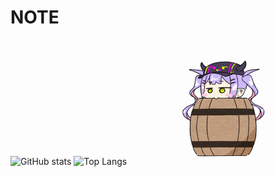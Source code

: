 # NOTE

![GitHub stats](https://github-readme-stats.vercel.app/api?username=ChenGuoXiang940&count_private=true&theme=tokyonight)
![Top Langs](https://github-readme-stats.vercel.app/api/top-langs/?username=ChenGuoXiang940&count_private=true&layout=compact&theme=tokyonight)
<a href="https://www.pixiv.net/artworks/93987445">
<img src="Screenshots/93987445-large.gif" alt="gif檔" width="300" height="200">
</a>
